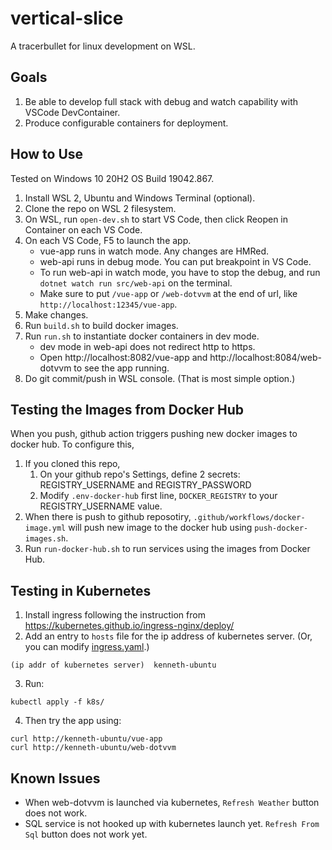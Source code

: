 # vertical-slice

A tracerbullet for linux development on WSL.

## Goals

1. Be able to develop full stack with debug and watch capability with VSCode DevContainer.
2. Produce configurable containers for deployment.

## How to Use

Tested on Windows 10 20H2 OS Build 19042.867.

1. Install WSL 2, Ubuntu and Windows Terminal (optional).
2. Clone the repo on WSL 2 filesystem.
3. On WSL, run `open-dev.sh` to start VS Code, then click Reopen in Container on each VS Code.
4. On each VS Code, F5 to launch the app.
    - vue-app runs in watch mode. Any changes are HMRed.
    - web-api runs in debug mode. You can put breakpoint in VS Code.
    - To run web-api in watch mode, you have to stop the debug, and run `dotnet watch run src/web-api` on the terminal. 
    -  Make sure to put `/vue-app` or `/web-dotvvm` at the end of url, like `http://localhost:12345/vue-app`.
5. Make changes.
6. Run `build.sh` to build docker images.
7. Run `run.sh` to instantiate docker containers in dev mode.
    - dev mode in web-api does not redirect http to https.
    - Open http://localhost:8082/vue-app and http://localhost:8084/web-dotvvm to see the app running.
8. Do git commit/push in WSL console. (That is most simple option.)

## Testing the Images from Docker Hub

When you push, github action triggers pushing new docker images to docker hub. To configure this,

1. If you cloned this repo,
    1. On your github repo's Settings, define 2 secrets: REGISTRY_USERNAME and REGISTRY_PASSWORD
    2. Modify `.env-docker-hub` first line, `DOCKER_REGISTRY` to your REGISTRY_USERNAME value.
2. When there is push to github reposotiry, `.github/workflows/docker-image.yml` will push new image to the docker hub using `push-docker-images.sh`.
3. Run `run-docker-hub.sh` to run services using the images from Docker Hub.

## Testing in Kubernetes

1. Install ingress following the instruction from https://kubernetes.github.io/ingress-nginx/deploy/
2. Add an entry to `hosts` file for the ip address of kubernetes server. (Or, you can modify [ingress.yaml](k8s/ingress.yaml).)
```
(ip addr of kubernetes server)  kenneth-ubuntu
```
3. Run:
```
kubectl apply -f k8s/
```
4. Then try the app using:
```
curl http://kenneth-ubuntu/vue-app
curl http://kenneth-ubuntu/web-dotvvm
```

## Known Issues

- When web-dotvvm is launched via kubernetes, `Refresh Weather` button does not work.
- SQL service is not hooked up with kubernetes launch yet. `Refresh From Sql` button does not work yet.
